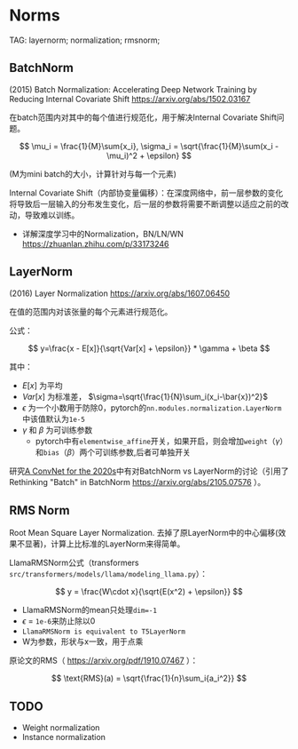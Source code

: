 Norms
=====

TAG: layernorm; normalization; rmsnorm;

## BatchNorm

(2015) Batch Normalization: Accelerating Deep Network Training by Reducing Internal Covariate Shift https://arxiv.org/abs/1502.03167

在batch范围内对其中的每个值进行规范化，用于解决Internal Covariate Shift问题。

$$
\mu_i = \frac{1}{M}\sum{x_i}, \sigma_i = \sqrt{\frac{1}{M}\sum(x_i - \mu_i)^2 + \epsilon}
$$

(M为mini batch的大小，计算针对与每一个元素)

Internal Covariate Shift（内部协变量偏移）：在深度网络中，前一层参数的变化将导致后一层输入的分布发生变化，后一层的参数将需要不断调整以适应之前的改动，导致难以训练。

* 详解深度学习中的Normalization，BN/LN/WN https://zhuanlan.zhihu.com/p/33173246

## LayerNorm

(2016) Layer Normalization https://arxiv.org/abs/1607.06450

在值的范围内对该张量的每个元素进行规范化。

公式：

$$
y=\frac{x - E[x]}{\sqrt{Var[x] + \epsilon}} * \gamma + \beta
$$

其中：

* $E[x]$ 为平均
* $Var[x]$ 为标准差， $\sigma=\sqrt{\frac{1}{N}\sum_i(x_i-\bar{x})^2}$
* $\epsilon$ 为一个小数用于防除0，pytorch的`nn.modules.normalization.LayerNorm`中该值默认为`1e-5`
* $\gamma$ 和 $\beta$ 为可训练参数
  * pytorch中有`elementwise_affine`开关，如果开启，则会增加`weight`（$\gamma$）和`bias`（$\beta$）两个可训练参数,后者可单独开关

研究[A ConvNet for the 2020s](https://arxiv.org/abs/2201.03545)中有对BatchNorm vs LayerNorm的讨论（引用了 Rethinking "Batch" in BatchNorm https://arxiv.org/abs/2105.07576 ）。

## RMS Norm

Root Mean Square Layer Normalization. 去掉了原LayerNorm中的中心偏移(效果不显著)，计算上比标准的LayerNorm来得简单。

LlamaRMSNorm公式（transformers `src/transformers/models/llama/modeling_llama.py`）：

$$
y = \frac{W\cdot x}{\sqrt{E(x^2) + \epsilon}}
$$

* LlamaRMSNorm的mean只处理`dim=-1`
* $\epsilon$ = `1e-6`来防止除以0
* `LlamaRMSNorm is equivalent to T5LayerNorm`
* W为参数，形状与x一致，用于点乘

原论文的RMS（ https://arxiv.org/pdf/1910.07467 ）：

$$
\text{RMS}(a) = \sqrt{\frac{1}{n}\sum_i{a_i^2}}
$$

## TODO

* Weight normalization
* Instance normalization